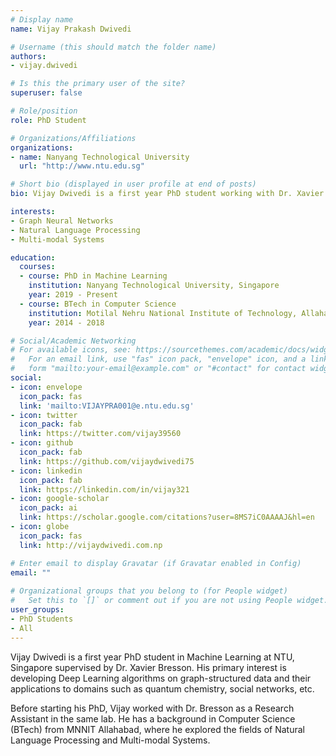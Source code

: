 ```yaml
---
# Display name
name: Vijay Prakash Dwivedi

# Username (this should match the folder name)
authors:
- vijay.dwivedi

# Is this the primary user of the site?
superuser: false

# Role/position
role: PhD Student

# Organizations/Affiliations
organizations:
- name: Nanyang Technological University
  url: "http://www.ntu.edu.sg"

# Short bio (displayed in user profile at end of posts)
bio: Vijay Dwivedi is a first year PhD student working with Dr. Xavier Bresson to develop Neural Networks for graph-structured data. He has an experience using Deep Learning for applications in Natural Language Processing and Computer Vision.

interests:
- Graph Neural Networks
- Natural Language Processing
- Multi-modal Systems

education:
  courses:
  - course: PhD in Machine Learning
    institution: Nanyang Technological University, Singapore
    year: 2019 - Present
  - course: BTech in Computer Science
    institution: Motilal Nehru National Institute of Technology, Allahabad, India
    year: 2014 - 2018  

# Social/Academic Networking
# For available icons, see: https://sourcethemes.com/academic/docs/widgets/#icons
#   For an email link, use "fas" icon pack, "envelope" icon, and a link in the
#   form "mailto:your-email@example.com" or "#contact" for contact widget.
social:
- icon: envelope
  icon_pack: fas
  link: 'mailto:VIJAYPRA001@e.ntu.edu.sg'
- icon: twitter
  icon_pack: fab
  link: https://twitter.com/vijay39560
- icon: github
  icon_pack: fab
  link: https://github.com/vijaydwivedi75
- icon: linkedin
  icon_pack: fab
  link: https://linkedin.com/in/vijay321
- icon: google-scholar
  icon_pack: ai
  link: https://scholar.google.com/citations?user=8MS7iC0AAAAJ&hl=en
- icon: globe
  icon_pack: fas
  link: http://vijaydwivedi.com.np

# Enter email to display Gravatar (if Gravatar enabled in Config)
email: ""
  
# Organizational groups that you belong to (for People widget)
#   Set this to `[]` or comment out if you are not using People widget.  
user_groups:
- PhD Students
- All
---
```


Vijay Dwivedi is a first year PhD student in Machine Learning at NTU, Singapore supervised by Dr. Xavier Bresson. 
His primary interest is developing Deep Learning algorithms on graph-structured data and their applications to domains such as quantum chemistry, social networks, etc.

Before starting his PhD, Vijay worked with Dr. Bresson as a Research Assistant in the same lab. He has a background in Computer Science (BTech) from MNNIT Allahabad, where he explored the fields of Natural Language Processing and Multi-modal Systems.
